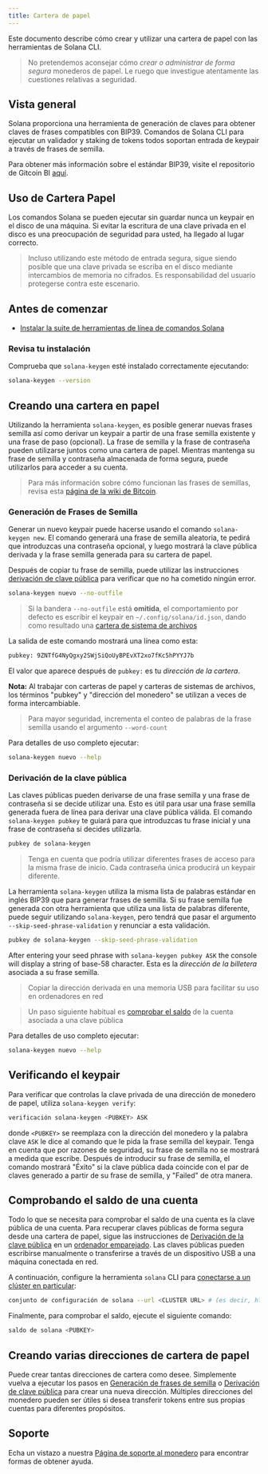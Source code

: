```yaml
---
title: Cartera de papel
---
```


Este documento describe cómo crear y utilizar una cartera de papel con las herramientas de Solana CLI.

> No pretendemos aconsejar cómo _crear o administrar de forma segura_ monederos de papel. Le ruego que investigue atentamente las cuestiones relativas a seguridad.

## Vista general

Solana proporciona una herramienta de generación de claves para obtener claves de frases compatibles con BIP39. Comandos de Solana CLI para ejecutar un validador y staking de tokens todos soportan entrada de keypair a través de frases de semilla.

Para obtener más información sobre el estándar BIP39, visite el repositorio de Gitcoin BI [aquí](https://github.com/bitcoin/bips/blob/master/bip-0039.mediawiki).

## Uso de Cartera Papel

Los comandos Solana se pueden ejecutar sin guardar nunca un keypair en el disco de una máquina. Si evitar la escritura de una clave privada en el disco es una preocupación de seguridad para usted, ha llegado al lugar correcto.

> Incluso utilizando este método de entrada segura, sigue siendo posible que una clave privada se escriba en el disco mediante intercambios de memoria no cifrados. Es responsabilidad del usuario protegerse contra este escenario.

## Antes de comenzar

- [Instalar la suite de herramientas de línea de comandos Solana](../cli/install-solana-cli-tools.md)

### Revisa tu instalación

Comprueba que `solana-keygen` esté instalado correctamente ejecutando:

```bash
solana-keygen --version
```

## Creando una cartera en papel

Utilizando la herramienta `solana-keygen`, es posible generar nuevas frases semilla así como derivar un keypair a partir de una frase semilla existente y una frase de paso (opcional). La frase de semilla y la frase de contraseña pueden utilizarse juntos como una cartera de papel. Mientras mantenga su frase de semilla y contraseña almacenada de forma segura, puede utilizarlos para acceder a su cuenta.

> Para más información sobre cómo funcionan las frases de semillas, revisa esta [página de la wiki de Bitcoin](https://en.bitcoin.it/wiki/Seed_phrase).

### Generación de Frases de Semilla

Generar un nuevo keypair puede hacerse usando el comando `solana-keygen new`. El comando generará una frase de semilla aleatoria, te pedirá que introduzcas una contraseña opcional, y luego mostrará la clave pública derivada y la frase semilla generada para su cartera de papel.

Después de copiar tu frase de semilla, puede utilizar las instrucciones [derivación de clave pública](#public-key-derivation) para verificar que no ha cometido ningún error.

```bash
solana-keygen nuevo --no-outfile
```

> Si la bandera `--no-outfile` está **omitida**, el comportamiento por defecto es escribir el keypair en `~/.config/solana/id.json`, dando como resultado una [cartera de sistema de archivos](file-system-wallet.md)

La salida de este comando mostrará una línea como esta:

```bash
pubkey: 9ZNTfG4NyQgxy2SWjSiQoUyBPEvXT2xo7fKc5hPYYJ7b
```

El valor que aparece después de `pubkey:` es tu _dirección de la cartera_.

**Nota:** Al trabajar con carteras de papel y carteras de sistemas de archivos, los términos "pubkey" y "dirección del monedero" se utilizan a veces de forma intercambiable.

> Para mayor seguridad, incrementa el conteo de palabras de la frase semilla usando el argumento `--word-count`

Para detalles de uso completo ejecutar:

```bash
solana-keygen nuevo --help
```

### Derivación de la clave pública

Las claves públicas pueden derivarse de una frase semilla y una frase de contraseña si se decide utilizar una. Esto es útil para usar una frase semilla generada fuera de línea para derivar una clave pública válida. El comando `solana-keygen pubkey` te guiará para que introduzcas tu frase inicial y una frase de contraseña si decides utilizarla.

```bash
pubkey de solana-keygen
```

> Tenga en cuenta que podría utilizar diferentes frases de acceso para la misma frase de inicio. Cada contraseña única producirá un keypair diferente.

La herramienta `solana-keygen` utiliza la misma lista de palabras estándar en inglés BIP39 que para generar frases de semilla. Si su frase semilla fue generada con otra herramienta que utiliza una lista de palabras diferente, puede seguir utilizando `solana-keygen`, pero tendrá que pasar el argumento `--skip-seed-phrase-validation` y renunciar a esta validación.

```bash
pubkey de solana-keygen --skip-seed-phrase-validation
```

After entering your seed phrase with `solana-keygen pubkey ASK` the console will display a string of base-58 character. Esta es la _dirección de la billetera_ asociada a su frase semilla.

> Copiar la dirección derivada en una memoria USB para facilitar su uso en ordenadores en red

> Un paso siguiente habitual es [comprobar el saldo](#comprobar-saldo-de-cuenta) de la cuenta asociada a una clave pública

Para detalles de uso completo ejecutar:

```bash
solana-keygen nuevo --help
```

## Verificando el keypair

Para verificar que controlas la clave privada de una dirección de monedero de papel, utiliza `solana-keygen verify`:

```bash
verificación solana-keygen <PUBKEY> ASK
```

donde `<PUBKEY>` se reemplaza con la dirección del monedero y la palabra clave `ASK` le dice al comando que le pida la frase semilla del keypair. Tenga en cuenta que por razones de seguridad, su frase de semilla no se mostrará a medida que escribe. Después de introducir su frase de semilla, el comando mostrará "Éxito" si la clave pública dada coincide con el par de claves generado a partir de su frase de semilla, y "Failed" de otra manera.

## Comprobando el saldo de una cuenta

Todo lo que se necesita para comprobar el saldo de una cuenta es la clave pública de una cuenta. Para recuperar claves públicas de forma segura desde una cartera de papel, sigue las instrucciones de [Derivación de la clave pública](#public-key-derivation) en un [ordenador emparejado](<https://en.wikipedia.org/wiki/Air_gap_(networking)>). Las claves públicas pueden escribirse manualmente o transferirse a través de un dispositivo USB a una máquina conectada en red.

A continuación, configure la herramienta `solana` CLI para [conectarse a un clúster en particular](../cli/choose-a-cluster.md):

```bash
conjunto de configuración de solana --url <CLUSTER URL> # (es decir, https://api.mainnet-beta.solana.com)
```

Finalmente, para comprobar el saldo, ejecute el siguiente comando:

```bash
saldo de solana <PUBKEY>
```

## Creando varias direcciones de cartera de papel

Puede crear tantas direcciones de cartera como desee. Simplemente vuelva a ejecutar los pasos en [Generación de frases de semilla](#seed-phrase-generation) o [Derivación de clave pública](#public-key-derivation) para crear una nueva dirección. Múltiples direcciones del monedero pueden ser útiles si desea transferir tokens entre sus propias cuentas para diferentes propósitos.

## Soporte

Echa un vistazo a nuestra [Página de soporte al monedero](support.md) para encontrar formas de obtener ayuda.
